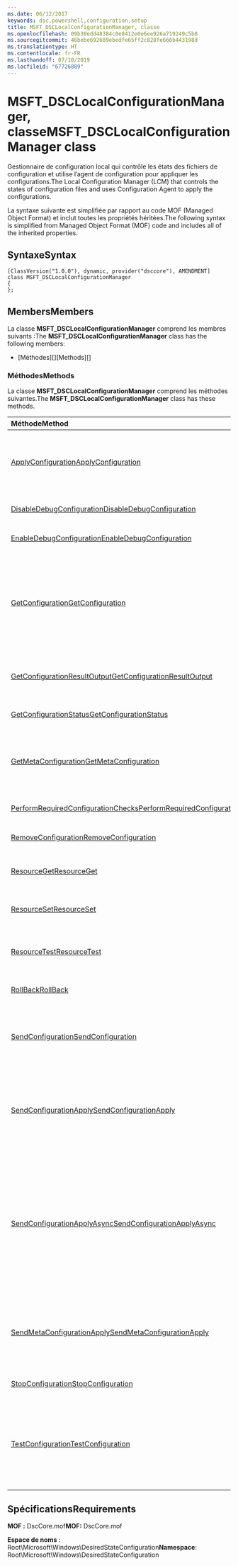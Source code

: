 ```yaml
---
ms.date: 06/12/2017
keywords: dsc,powershell,configuration,setup
title: MSFT_DSCLocalConfigurationManager, classe
ms.openlocfilehash: 09b30edd48384c0e8412e0e6ee926a719249c5b8
ms.sourcegitcommit: 46bebe692689ebedfe65ff2c828fe666b443198d
ms.translationtype: HT
ms.contentlocale: fr-FR
ms.lasthandoff: 07/10/2019
ms.locfileid: "67726889"
---
```

# <a name="msftdsclocalconfigurationmanager-class"></a><span data-ttu-id="e2c89-103">MSFT_DSCLocalConfigurationManager, classe</span><span class="sxs-lookup"><span data-stu-id="e2c89-103">MSFT_DSCLocalConfigurationManager class</span></span>

<span data-ttu-id="e2c89-104">Gestionnaire de configuration local qui contrôle les états des fichiers de configuration et utilise l’agent de configuration pour appliquer les configurations.</span><span class="sxs-lookup"><span data-stu-id="e2c89-104">The Local Configuration Manager (LCM) that controls the states of configuration files and uses Configuration Agent to apply the configurations.</span></span>

<span data-ttu-id="e2c89-105">La syntaxe suivante est simplifiée par rapport au code MOF (Managed Object Format) et inclut toutes les propriétés héritées.</span><span class="sxs-lookup"><span data-stu-id="e2c89-105">The following syntax is simplified from Managed Object Format (MOF) code and includes all of the inherited properties.</span></span>

## <a name="syntax"></a><span data-ttu-id="e2c89-106">Syntaxe</span><span class="sxs-lookup"><span data-stu-id="e2c89-106">Syntax</span></span>

```
[ClassVersion("1.0.0"), dynamic, provider("dsccore"), AMENDMENT]
class MSFT_DSCLocalConfigurationManager
{
};
```

## <a name="members"></a><span data-ttu-id="e2c89-107">Members</span><span class="sxs-lookup"><span data-stu-id="e2c89-107">Members</span></span>

<span data-ttu-id="e2c89-108">La classe **MSFT_DSCLocalConfigurationManager** comprend les membres suivants :</span><span class="sxs-lookup"><span data-stu-id="e2c89-108">The **MSFT_DSCLocalConfigurationManager** class has the following members:</span></span>

- <span data-ttu-id="e2c89-109">[Méthodes][]</span><span class="sxs-lookup"><span data-stu-id="e2c89-109">[Methods][]</span></span>

### <a name="methods"></a><span data-ttu-id="e2c89-110">Méthodes</span><span class="sxs-lookup"><span data-stu-id="e2c89-110">Methods</span></span>

<span data-ttu-id="e2c89-111">La classe **MSFT_DSCLocalConfigurationManager** comprend les méthodes suivantes.</span><span class="sxs-lookup"><span data-stu-id="e2c89-111">The **MSFT_DSCLocalConfigurationManager** class has these methods.</span></span>

|<span data-ttu-id="e2c89-112">Méthode</span><span class="sxs-lookup"><span data-stu-id="e2c89-112">Method</span></span> |<span data-ttu-id="e2c89-113">Description</span><span class="sxs-lookup"><span data-stu-id="e2c89-113">Description</span></span> |
|:--- |:---|
| [<span data-ttu-id="e2c89-114">ApplyConfiguration</span><span class="sxs-lookup"><span data-stu-id="e2c89-114">ApplyConfiguration</span></span>](msft-dsclocalconfigurationmanager-applyconfiguration.md)| <span data-ttu-id="e2c89-115">Utilise l’agent de configuration pour appliquer la configuration en attente.</span><span class="sxs-lookup"><span data-stu-id="e2c89-115">Uses the Configuration Agent to apply the configuration that is pending.</span></span>|
| [<span data-ttu-id="e2c89-116">DisableDebugConfiguration</span><span class="sxs-lookup"><span data-stu-id="e2c89-116">DisableDebugConfiguration</span></span>](msft-dsclocalconfigurationmanager-disabledebugconfiguration.md)| <span data-ttu-id="e2c89-117">Désactive le débogage des ressources DSC.</span><span class="sxs-lookup"><span data-stu-id="e2c89-117">Disables DSC resource debugging.</span></span>|
| [<span data-ttu-id="e2c89-118">EnableDebugConfiguration</span><span class="sxs-lookup"><span data-stu-id="e2c89-118">EnableDebugConfiguration</span></span>](msft-dsclocalconfigurationmanager-enabledebugconfiguration.md)| <span data-ttu-id="e2c89-119">Active le débogage des ressources DSC.</span><span class="sxs-lookup"><span data-stu-id="e2c89-119">Enables DSC resource debugging.</span></span>|
| [<span data-ttu-id="e2c89-120">GetConfiguration</span><span class="sxs-lookup"><span data-stu-id="e2c89-120">GetConfiguration</span></span>](msft-dsclocalconfigurationmanager-getconfiguration.md)| <span data-ttu-id="e2c89-121">Envoie le document de configuration au nœud géré et utilise la méthode **Get** de l’agent de configuration pour appliquer la configuration.</span><span class="sxs-lookup"><span data-stu-id="e2c89-121">Sends the configuration document to the managed node and uses the **Get** method of the Configuration Agent to apply the configuration.</span></span>|
| [<span data-ttu-id="e2c89-122">GetConfigurationResultOutput</span><span class="sxs-lookup"><span data-stu-id="e2c89-122">GetConfigurationResultOutput</span></span>](msft-dsclocalconfigurationmanager-getconfigurationresultoutput.md)| <span data-ttu-id="e2c89-123">Obtient la sortie de l’agent de configuration associée à un travail spécifique.</span><span class="sxs-lookup"><span data-stu-id="e2c89-123">Gets the Configuration Agent output relating to a specific job.</span></span>|
| [<span data-ttu-id="e2c89-124">GetConfigurationStatus</span><span class="sxs-lookup"><span data-stu-id="e2c89-124">GetConfigurationStatus</span></span>](msft-dsclocalconfigurationmanager-getconfigurationstatus.md)| <span data-ttu-id="e2c89-125">Obtenez l’historique des états de la configuration.</span><span class="sxs-lookup"><span data-stu-id="e2c89-125">Get the configuration status history.</span></span>|
| [<span data-ttu-id="e2c89-126">GetMetaConfiguration</span><span class="sxs-lookup"><span data-stu-id="e2c89-126">GetMetaConfiguration</span></span>](msft-dsclocalconfigurationmanager-getmetaconfiguration.md)| <span data-ttu-id="e2c89-127">Obtient les paramètres du Gestionnaire de configuration local qui permettent de contrôler l’agent de configuration.</span><span class="sxs-lookup"><span data-stu-id="e2c89-127">Gets the LCM settings that are used to control Configuration Agent.</span></span>|
| [<span data-ttu-id="e2c89-128">PerformRequiredConfigurationChecks</span><span class="sxs-lookup"><span data-stu-id="e2c89-128">PerformRequiredConfigurationChecks</span></span>](msft-dsclocalconfigurationmanager-performrequiredconfigurationchecks.md)| <span data-ttu-id="e2c89-129">Démarre la vérification de cohérence.</span><span class="sxs-lookup"><span data-stu-id="e2c89-129">Starts the consistency check.</span></span>|
| [<span data-ttu-id="e2c89-130">RemoveConfiguration</span><span class="sxs-lookup"><span data-stu-id="e2c89-130">RemoveConfiguration</span></span>](msft-dsclocalconfigurationmanager-removeconfiguration.md)| <span data-ttu-id="e2c89-131">Supprime les fichiers de configuration.</span><span class="sxs-lookup"><span data-stu-id="e2c89-131">Removes the configuration files.</span></span>|
| [<span data-ttu-id="e2c89-132">ResourceGet</span><span class="sxs-lookup"><span data-stu-id="e2c89-132">ResourceGet</span></span>](msft-dsclocalconfigurationmanager-resourceget.md)| <span data-ttu-id="e2c89-133">Appelle directement la méthode **Get** d’une ressource DSC.</span><span class="sxs-lookup"><span data-stu-id="e2c89-133">Directly calls the **Get** method of a DSC resource.</span></span>|
| [<span data-ttu-id="e2c89-134">ResourceSet</span><span class="sxs-lookup"><span data-stu-id="e2c89-134">ResourceSet</span></span>](msft-dsclocalconfigurationmanager-resourceset.md)| <span data-ttu-id="e2c89-135">Appelle directement la méthode **Set** d’une ressource DSC.</span><span class="sxs-lookup"><span data-stu-id="e2c89-135">Directly calls the **Set** method of a DSC resource.</span></span>|
| [<span data-ttu-id="e2c89-136">ResourceTest</span><span class="sxs-lookup"><span data-stu-id="e2c89-136">ResourceTest</span></span>](msft-dsclocalconfigurationmanager-resourcetest.md)| <span data-ttu-id="e2c89-137">Appelle directement la méthode **Test** d’une ressource DSC.</span><span class="sxs-lookup"><span data-stu-id="e2c89-137">Directly calls the **Test** method of a DSC resource.</span></span>|
| [<span data-ttu-id="e2c89-138">RollBack</span><span class="sxs-lookup"><span data-stu-id="e2c89-138">RollBack</span></span>](msft-dsclocalconfigurationmanager-rollback.md)| <span data-ttu-id="e2c89-139">Restaure une configuration précédente.</span><span class="sxs-lookup"><span data-stu-id="e2c89-139">Rolls back to a previous configuration.</span></span>|
| [<span data-ttu-id="e2c89-140">SendConfiguration</span><span class="sxs-lookup"><span data-stu-id="e2c89-140">SendConfiguration</span></span>](msft-dsclocalconfigurationmanager-sendconfiguration.md)| <span data-ttu-id="e2c89-141">Envoie le document de configuration au nœud géré et l’enregistre comme une modification en attente.</span><span class="sxs-lookup"><span data-stu-id="e2c89-141">Sends the configuration document to the managed node and saves it as a pending change.</span></span>|
| [<span data-ttu-id="e2c89-142">SendConfigurationApply</span><span class="sxs-lookup"><span data-stu-id="e2c89-142">SendConfigurationApply</span></span>](msft-dsclocalconfigurationmanager-sendconfigurationapply.md)| <span data-ttu-id="e2c89-143">Envoie le document de configuration au nœud géré et utilise l’agent de configuration pour appliquer la configuration.</span><span class="sxs-lookup"><span data-stu-id="e2c89-143">Sends the configuration document to the managed node and uses the Configuration Agent to apply the configuration.</span></span>|
| [<span data-ttu-id="e2c89-144">SendConfigurationApplyAsync</span><span class="sxs-lookup"><span data-stu-id="e2c89-144">SendConfigurationApplyAsync</span></span>](msft-dsclocalconfigurationmanager-sendconfigurationapplyasync.md)| <span data-ttu-id="e2c89-145">Envoyez le document de configuration au nœud géré et commencez à utiliser l’agent de configuration pour appliquer la configuration.</span><span class="sxs-lookup"><span data-stu-id="e2c89-145">Send the configuration document to the managed node and start using the Configuration Agent to apply the configuration.</span></span> <span data-ttu-id="e2c89-146">Utilisez GetConfigurationResultOutput pour récupérer la sortie du résultat.</span><span class="sxs-lookup"><span data-stu-id="e2c89-146">Use GetConfigurationResultOutput to retrieve result output.</span></span>|
| [<span data-ttu-id="e2c89-147">SendMetaConfigurationApply</span><span class="sxs-lookup"><span data-stu-id="e2c89-147">SendMetaConfigurationApply</span></span>](msft-dsclocalconfigurationmanager-sendmetaconfigurationapply.md)| <span data-ttu-id="e2c89-148">Définit les paramètres du Gestionnaire de configuration local qui permettent de contrôler l’agent de configuration.</span><span class="sxs-lookup"><span data-stu-id="e2c89-148">Sets the LCM settings that are used to control the Configuration Agent.</span></span>|
| [<span data-ttu-id="e2c89-149">StopConfiguration</span><span class="sxs-lookup"><span data-stu-id="e2c89-149">StopConfiguration</span></span>](msft-dsclocalconfigurationmanager-stopconfiguration.md)| <span data-ttu-id="e2c89-150">Arrête la configuration en cours.</span><span class="sxs-lookup"><span data-stu-id="e2c89-150">Stops the configuration that is in progress.</span></span>|
| [<span data-ttu-id="e2c89-151">TestConfiguration</span><span class="sxs-lookup"><span data-stu-id="e2c89-151">TestConfiguration</span></span>](msft-dsclocalconfigurationmanager-testconfiguration.md)| <span data-ttu-id="e2c89-152">Envoie le document de configuration au nœud géré et vérifie la configuration actuelle par rapport au document.</span><span class="sxs-lookup"><span data-stu-id="e2c89-152">Sends the configuration document to the managed node and verifies the current configuration against the document.</span></span>|

## <a name="requirements"></a><span data-ttu-id="e2c89-153">Spécifications</span><span class="sxs-lookup"><span data-stu-id="e2c89-153">Requirements</span></span>

<span data-ttu-id="e2c89-154">**MOF :** DscCore.mof</span><span class="sxs-lookup"><span data-stu-id="e2c89-154">**MOF:** DscCore.mof</span></span>

<span data-ttu-id="e2c89-155">**Espace de noms** : Root\Microsoft\Windows\DesiredStateConfiguration</span><span class="sxs-lookup"><span data-stu-id="e2c89-155">**Namespace**: Root\Microsoft\Windows\DesiredStateConfiguration</span></span>
